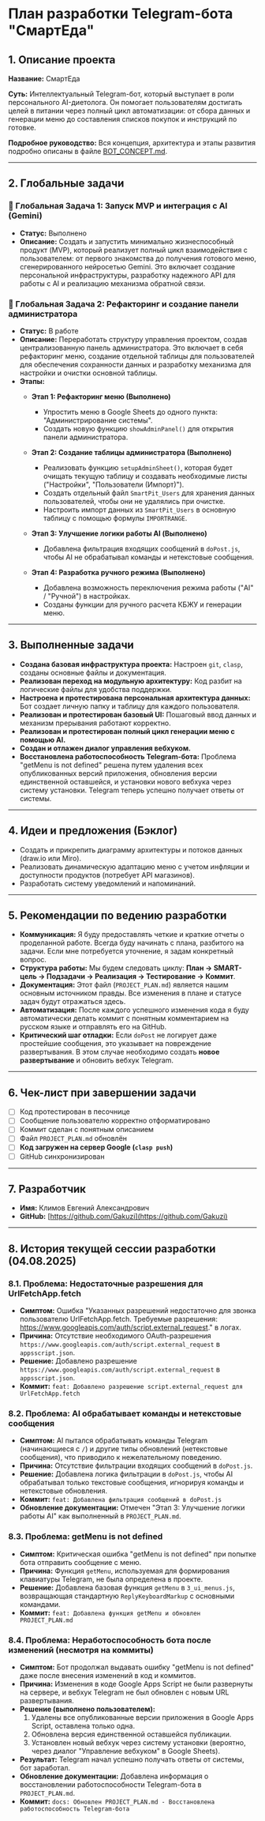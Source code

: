 # План разработки Telegram-бота "СмартЕда"

## 1. Описание проекта

**Название:** СмартЕда

**Суть:** Интеллектуальный Telegram-бот, который выступает в роли персонального AI-диетолога. Он помогает пользователям достигать целей в питании через полный цикл автоматизации: от сбора данных и генерации меню до составления списков покупок и инструкций по готовке.

**Подробное руководство:** Вся концепция, архитектура и этапы развития подробно описаны в файле [BOT_CONCEPT.md](./BOT_CONCEPT.md).

---

## 2. Глобальные задачи

### 🚀 Глобальная Задача 1: Запуск MVP и интеграция с AI (Gemini)

*   **Статус:** Выполнено
*   **Описание:** Создать и запустить минимально жизнеспособный продукт (MVP), который реализует полный цикл взаимодействия с пользователем: от первого знакомства до получения готового меню, сгенерированного нейросетью Gemini. Это включает создание персональной инфраструктуры, разработку надежного API для работы с AI и реализацию механизма обратной связи.

### 🚀 Глобальная Задача 2: Рефакторинг и создание панели администратора

*   **Статус:** В работе
*   **Описание:** Переработать структуру управления проектом, создав централизованную панель администратора. Это включает в себя рефакторинг меню, создание отдельной таблицы для пользователей для обеспечения сохранности данных и разработку механизма для настройки и очистки основной таблицы.
*   **Этапы:**
    *   **Этап 1: Рефакторинг меню (Выполнено)**
        *   Упростить меню в Google Sheets до одного пункта: "Администрирование системы".
        *   Создать новую функцию `showAdminPanel()` для открытия панели администратора.

    *   **Этап 2: Создание таблицы администратора (Выполнено)**
        *   Реализовать функцию `setupAdminSheet()`, которая будет очищать текущую таблицу и создавать необходимые листы ("Настройки", "Пользователи (Импорт)").
        *   Создать отдельный файл `SmartPit_Users` для хранения данных пользователей, чтобы они не удалялись при очистке.
        *   Настроить импорт данных из `SmartPit_Users` в основную таблицу с помощью формулы `IMPORTRANGE`.

    *   **Этап 3: Улучшение логики работы AI (Выполнено)**
        *   Добавлена фильтрация входящих сообщений в `doPost.js`, чтобы AI не обрабатывал команды и нетекстовые сообщения.

    *   **Этап 4: Разработка ручного режима (Выполнено)**
        *   Добавлена возможность переключения режима работы ("AI" / "Ручной") в настройках.
        *   Созданы функции для ручного расчета КБЖУ и генерации меню.

---

## 3. Выполненные задачи

*   **Создана базовая инфраструктура проекта:** Настроен `git`, `clasp`, созданы основные файлы и документация.
*   **Реализован переход на модульную архитектуру:** Код разбит на логические файлы для удобства поддержки.
*   **Настроена и протестирована персональная архитектура данных:** Бот создает личную папку и таблицу для каждого пользователя.
*   **Реализован и протестирован базовый UI:** Пошаговый ввод данных и механизм прерывания работают корректно.
*   **Реализован и протестирован полный цикл генерации меню с помощью AI.**
*   **Создан и отлажен диалог управления вебхуком.**
*   **Восстановлена работоспособность Telegram-бота:** Проблема "getMenu is not defined" решена путем удаления всех опубликованных версий приложения, обновления версии единственной оставшейся, и установки нового вебхука через систему установки. Telegram теперь успешно получает ответы от системы.

---

## 4. Идеи и предложения (Бэклог)

*   Создать и прикрепить диаграмму архитектуры и потоков данных (draw.io или Miro).
*   Реализовать динамическую адаптацию меню с учетом инфляции и доступности продуктов (потребует API магазинов).
*   Разработать систему уведомлений и напоминаний.

---

## 5. Рекомендации по ведению разработки

*   **Коммуникация:** Я буду предоставлять четкие и краткие отчеты о проделанной работе. Всегда буду начинать с плана, разбитого на задачи. Если мне потребуется уточнение, я задам конкретный вопрос.
*   **Структура работы:** Мы будем следовать циклу: **План -> SMART-цель -> Подзадачи -> Реализация -> Тестирование -> Коммит**.
*   **Документация:** Этот файл (`PROJECT_PLAN.md`) является нашим основным источником правды. Все изменения в плане и статусе задач будут отражаться здесь.
*   **Автоматизация:** После каждого успешного изменения кода я буду автоматически делать коммит с понятным комментарием на русском языке и отправлять его на GitHub.
*   **Критический шаг отладки:** Если `doPost` не логирует даже простейшие сообщения, это указывает на повреждение развертывания. В этом случае необходимо создать **новое развертывание** и обновить вебхук Telegram.

---

## 6. Чек-лист при завершении задачи

- [ ] Код протестирован в песочнице
- [ ] Сообщение пользователю корректно отформатировано
- [ ] Коммит сделан с понятным описанием
- [ ] Файл `PROJECT_PLAN.md` обновлён
- [ ] **Код загружен на сервер Google (`clasp push`)**
- [ ] GitHub синхронизирован

---

## 7. Разработчик

*   **Имя:** Климов Евгений Александрович
*   **GitHub:** [https://github.com/Gakuzi](https://github.com/Gakuzi)

---

## 8. История текущей сессии разработки (04.08.2025)

### 8.1. Проблема: Недостаточные разрешения для UrlFetchApp.fetch

*   **Симптом:** Ошибка "Указанных разрешений недостаточно для звонка пользователю UrlFetchApp.fetch. Требуемые разрешения: https://www.googleapis.com/auth/script.external_request." в логах.
*   **Причина:** Отсутствие необходимого OAuth-разрешения `https://www.googleapis.com/auth/script.external_request` в `appsscript.json`.
*   **Решение:** Добавлено разрешение `https://www.googleapis.com/auth/script.external_request` в `appsscript.json`.
*   **Коммит:** `feat: Добавлено разрешение script.external_request для UrlFetchApp.fetch`

### 8.2. Проблема: AI обрабатывает команды и нетекстовые сообщения

*   **Симптом:** AI пытался обрабатывать команды Telegram (начинающиеся с `/`) и другие типы обновлений (нетекстовые сообщения), что приводило к нежелательному поведению.
*   **Причина:** Отсутствие фильтрации входящих сообщений в `doPost.js`.
*   **Решение:** Добавлена логика фильтрации в `doPost.js`, чтобы AI обрабатывал только текстовые сообщения, игнорируя команды и нетекстовые обновления.
*   **Коммит:** `feat: Добавлена фильтрация сообщений в doPost.js`
*   **Обновление документации:** Отмечен "Этап 3: Улучшение логики работы AI" как выполненный в `PROJECT_PLAN.md`.

### 8.3. Проблема: getMenu is not defined

*   **Симптом:** Критическая ошибка "getMenu is not defined" при попытке бота отправить сообщение с меню.
*   **Причина:** Функция `getMenu`, используемая для формирования клавиатуры Telegram, не была определена в проекте.
*   **Решение:** Добавлена базовая функция `getMenu` в `3_ui_menus.js`, возвращающая стандартную `ReplyKeyboardMarkup` с основными командами.
*   **Коммит:** `feat: Добавлена функция getMenu и обновлен PROJECT_PLAN.md`

### 8.4. Проблема: Неработоспособность бота после изменений (несмотря на коммиты)

*   **Симптом:** Бот продолжал выдавать ошибку "getMenu is not defined" даже после внесения изменений в код и коммитов.
*   **Причина:** Изменения в коде Google Apps Script не были развернуты на сервере, и вебхук Telegram не был обновлен с новым URL развертывания.
*   **Решение (выполнено пользователем):**
    1.  Удалены все опубликованные версии приложения в Google Apps Script, оставлена только одна.
    2.  Обновлена версия единственной оставшейся публикации.
    3.  Установлен новый вебхук через систему установки (вероятно, через диалог "Управление вебхуком" в Google Sheets).
*   **Результат:** Telegram начал успешно получать ответы от системы, бот заработал.
*   **Обновление документации:** Добавлена информация о восстановлении работоспособности Telegram-бота в `PROJECT_PLAN.md`.
*   **Коммит:** `docs: Обновлен PROJECT_PLAN.md - Восстановлена работоспособность Telegram-бота`

